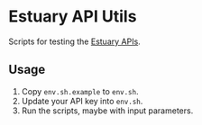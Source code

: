 # Estuary API Utils

Scripts for testing the [Estuary APIs](https://docs.estuary.tech/).

## Usage

1. Copy `env.sh.example` to `env.sh`.
2. Update your API key into `env.sh`.
3. Run the scripts, maybe with input parameters.

